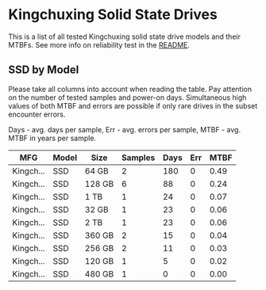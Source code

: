 Kingchuxing Solid State Drives
==============================

This is a list of all tested Kingchuxing solid state drive models and their MTBFs. See
more info on reliability test in the [README](https://github.com/linuxhw/SMART).

SSD by Model
------------

Please take all columns into account when reading the table. Pay attention on the
number of tested samples and power-on days. Simultaneous high values of both MTBF
and errors are possible if only rare drives in the subset encounter errors.

Days - avg. days per sample,
Err  - avg. errors per sample,
MTBF - avg. MTBF in years per sample.

| MFG       | Model              | Size   | Samples | Days  | Err   | MTBF |
|-----------|--------------------|--------|---------|-------|-------|------|
| Kingch... | SSD                | 64 GB  | 2       | 180   | 0     | 0.49   |
| Kingch... | SSD                | 128 GB | 6       | 88    | 0     | 0.24   |
| Kingch... | SSD                | 1 TB   | 1       | 24    | 0     | 0.07   |
| Kingch... | SSD                | 32 GB  | 1       | 23    | 0     | 0.06   |
| Kingch... | SSD                | 2 TB   | 1       | 23    | 0     | 0.06   |
| Kingch... | SSD                | 360 GB | 2       | 15    | 0     | 0.04   |
| Kingch... | SSD                | 256 GB | 2       | 11    | 0     | 0.03   |
| Kingch... | SSD                | 120 GB | 1       | 5     | 0     | 0.02   |
| Kingch... | SSD                | 480 GB | 1       | 0     | 0     | 0.00   |
